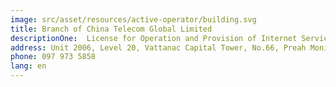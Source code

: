 ```yaml
---
image: src/asset/resources/active-operator/building.svg
title: Branch of China Telecom Global Limited
descriptionOne:  License for Operation and Provision of Internet Service
address: Unit 2006, Level 20, Vattanac Capital Tower, No.66, Preah Monivong Blvd., Sangkat Wat Phnom, Khan Daun Penh, Phnom Penh
phone: 097 973 5858
lang: en
---
```

